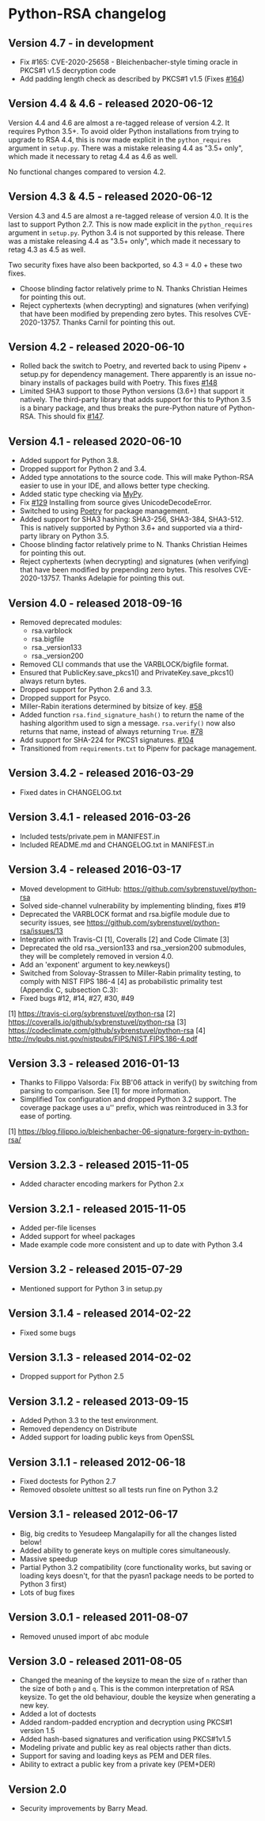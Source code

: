 # Python-RSA changelog

## Version 4.7 - in development

- Fix #165: CVE-2020-25658 - Bleichenbacher-style timing oracle in PKCS#1 v1.5
  decryption code
- Add padding length check as described by PKCS#1 v1.5 (Fixes
  [#164](https://github.com/sybrenstuvel/python-rsa/issues/164))


## Version 4.4 & 4.6 - released 2020-06-12

Version 4.4 and 4.6 are almost a re-tagged release of version 4.2. It requires
Python 3.5+. To avoid older Python installations from trying to upgrade to RSA
4.4, this is now made explicit in the `python_requires` argument in `setup.py`.
There was a mistake releasing 4.4 as "3.5+ only", which made it necessary to
retag 4.4 as 4.6 as well.

No functional changes compared to version 4.2.


## Version 4.3 & 4.5 - released 2020-06-12

Version 4.3 and 4.5 are almost a re-tagged release of version 4.0. It is the
last to support Python 2.7. This is now made explicit in the `python_requires`
argument in `setup.py`. Python 3.4 is not supported by this release. There was a
mistake releasing 4.4 as "3.5+ only", which made it necessary to retag 4.3 as
4.5 as well.

Two security fixes have also been backported, so 4.3 = 4.0 + these two fixes.

- Choose blinding factor relatively prime to N. Thanks Christian Heimes for pointing this out.
- Reject cyphertexts (when decrypting) and signatures (when verifying) that have
  been modified by prepending zero bytes. This resolves CVE-2020-13757. Thanks
  Carnil for pointing this out.


## Version 4.2 - released 2020-06-10

- Rolled back the switch to Poetry, and reverted back to using Pipenv + setup.py
  for dependency management. There apparently is an issue no-binary installs of
  packages build with Poetry. This fixes
  [#148](https://github.com/sybrenstuvel/python-rsa/issues/148)
- Limited SHA3 support to those Python versions (3.6+) that support it natively.
  The third-party library that adds support for this to Python 3.5 is a binary
  package, and thus breaks the pure-Python nature of Python-RSA.
  This should fix [#147](https://github.com/sybrenstuvel/python-rsa/issues/147).


## Version 4.1 - released 2020-06-10

- Added support for Python 3.8.
- Dropped support for Python 2 and 3.4.
- Added type annotations to the source code. This will make Python-RSA easier to use in
  your IDE, and allows better type checking.
- Added static type checking via [MyPy](http://mypy-lang.org/).
- Fix [#129](https://github.com/sybrenstuvel/python-rsa/issues/129) Installing from source
  gives UnicodeDecodeError.
- Switched to using [Poetry](https://poetry.eustace.io/) for package
  management.
- Added support for SHA3 hashing: SHA3-256, SHA3-384, SHA3-512. This
  is natively supported by Python 3.6+ and supported via a third-party
  library on Python 3.5.
- Choose blinding factor relatively prime to N. Thanks Christian Heimes for pointing this out.
- Reject cyphertexts (when decrypting) and signatures (when verifying) that have
  been modified by prepending zero bytes. This resolves CVE-2020-13757. Thanks
  Adelapie for pointing this out.


## Version 4.0 - released 2018-09-16

- Removed deprecated modules:
    - rsa.varblock
    - rsa.bigfile
    - rsa._version133
    - rsa._version200
- Removed CLI commands that use the VARBLOCK/bigfile format.
- Ensured that PublicKey.save_pkcs1() and PrivateKey.save_pkcs1() always return bytes.
- Dropped support for Python 2.6 and 3.3.
- Dropped support for Psyco.
- Miller-Rabin iterations determined by bitsize of key.
  [#58](https://github.com/sybrenstuvel/python-rsa/pull/58)
- Added function `rsa.find_signature_hash()` to return the name of the hashing
  algorithm used to sign a message. `rsa.verify()` now also returns that name,
  instead of always returning `True`.
  [#78](https://github.com/sybrenstuvel/python-rsa/issues/13)
- Add support for SHA-224 for PKCS1 signatures.
  [#104](https://github.com/sybrenstuvel/python-rsa/pull/104)
- Transitioned from `requirements.txt` to Pipenv for package management.


## Version 3.4.2 - released 2016-03-29

- Fixed dates in CHANGELOG.txt


## Version 3.4.1 - released 2016-03-26

- Included tests/private.pem in MANIFEST.in
- Included README.md and CHANGELOG.txt in MANIFEST.in


## Version 3.4 - released 2016-03-17

- Moved development to GitHub: https://github.com/sybrenstuvel/python-rsa
- Solved side-channel vulnerability by implementing blinding, fixes #19
- Deprecated the VARBLOCK format and rsa.bigfile module due to security issues, see
    https://github.com/sybrenstuvel/python-rsa/issues/13
- Integration with Travis-CI [1], Coveralls [2] and Code Climate [3]
- Deprecated the old rsa._version133 and rsa._version200 submodules, they will be
  completely removed in version 4.0.
- Add an 'exponent' argument to key.newkeys()
- Switched from Solovay-Strassen to Miller-Rabin primality testing, to
  comply with NIST FIPS 186-4 [4] as probabilistic primality test
  (Appendix C, subsection C.3):
- Fixed bugs #12, #14, #27, #30, #49

[1] https://travis-ci.org/sybrenstuvel/python-rsa
[2] https://coveralls.io/github/sybrenstuvel/python-rsa
[3] https://codeclimate.com/github/sybrenstuvel/python-rsa
[4] http://nvlpubs.nist.gov/nistpubs/FIPS/NIST.FIPS.186-4.pdf


## Version 3.3 - released 2016-01-13

- Thanks to Filippo Valsorda: Fix BB'06 attack in verify() by
  switching from parsing to comparison. See [1] for more information.
- Simplified Tox configuration and dropped Python 3.2 support. The
  coverage package uses a u'' prefix, which was reintroduced in 3.3
  for ease of porting.

[1] https://blog.filippo.io/bleichenbacher-06-signature-forgery-in-python-rsa/


## Version 3.2.3 - released 2015-11-05

- Added character encoding markers for Python 2.x


## Version 3.2.1 - released 2015-11-05

- Added per-file licenses
- Added support for wheel packages
- Made example code more consistent and up to date with Python 3.4


## Version 3.2 - released 2015-07-29

- Mentioned support for Python 3 in setup.py


## Version 3.1.4 - released 2014-02-22

- Fixed some bugs


## Version 3.1.3 - released 2014-02-02

- Dropped support for Python 2.5


## Version 3.1.2 - released 2013-09-15

- Added Python 3.3 to the test environment.
- Removed dependency on Distribute
- Added support for loading public keys from OpenSSL


## Version 3.1.1 - released 2012-06-18

- Fixed doctests for Python 2.7
- Removed obsolete unittest so all tests run fine on Python 3.2

## Version 3.1 - released 2012-06-17

- Big, big credits to Yesudeep Mangalapilly for all the changes listed
  below!
- Added ability to generate keys on multiple cores simultaneously.
- Massive speedup
- Partial Python 3.2 compatibility (core functionality works, but
  saving or loading keys doesn't, for that the pyasn1 package needs to
  be ported to Python 3 first)
- Lots of bug fixes



## Version 3.0.1 - released 2011-08-07

- Removed unused import of abc module


## Version 3.0 - released 2011-08-05

- Changed the meaning of the keysize to mean the size of ``n`` rather than
  the size of both ``p`` and ``q``. This is the common interpretation of
  RSA keysize. To get the old behaviour, double the keysize when generating a
  new key.
- Added a lot of doctests
- Added random-padded encryption and decryption using PKCS#1 version 1.5
- Added hash-based signatures and verification using PKCS#1v1.5
- Modeling private and public key as real objects rather than dicts.
- Support for saving and loading keys as PEM and DER files.
- Ability to extract a public key from a private key (PEM+DER)


## Version 2.0

- Security improvements by Barry Mead.
